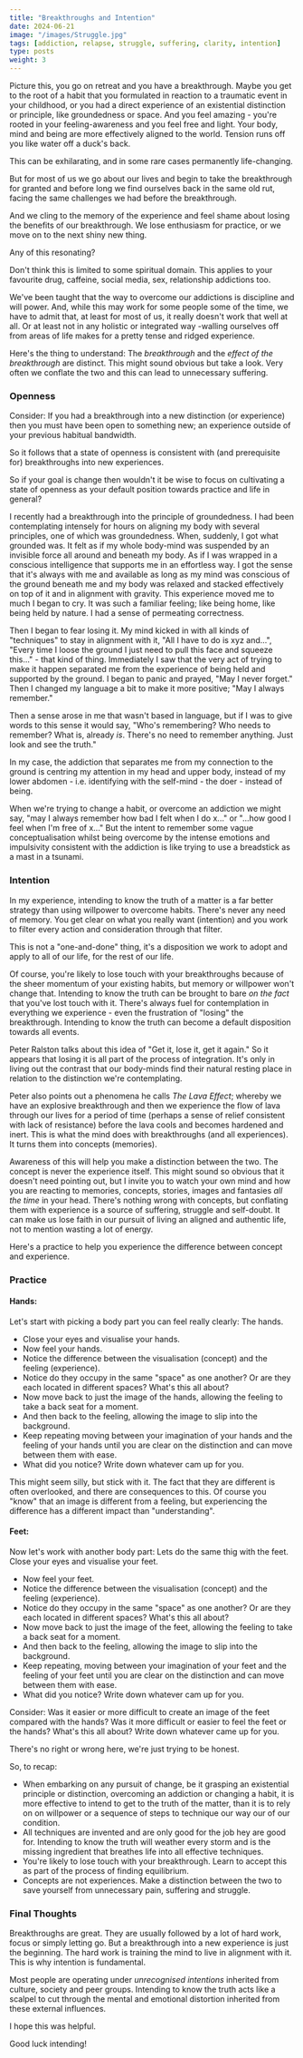```yaml
---
title: "Breakthroughs and Intention"
date: 2024-06-21
image: "/images/Struggle.jpg"
tags: [addiction, relapse, struggle, suffering, clarity, intention]
type: posts
weight: 3
---
```



Picture this, you go on retreat and you have a breakthrough. Maybe you get to the root of a habit that you formulated in reaction to a traumatic event in your childhood, or you had a direct experience of an existential distinction or principle, like groundedness or space. And you feel amazing - you're rooted in your feeling-awareness and you feel free and light. Your body, mind and being are more effectively aligned to the world. Tension runs off you like water off a duck's back. 

This can be exhilarating, and in some rare cases permanently life-changing. 

But for most of us we go about our lives and begin to take the breakthrough for granted and before long we find ourselves back in the same old rut, facing the same challenges we had before the breakthrough. 

And we cling to the memory of the experience and feel shame about losing the benefits of our breakthrough. We lose enthusiasm for practice, or we move on to the next shiny new thing. 

Any of this resonating?

Don't think this is limited to some spiritual domain. This applies to your favourite drug, caffeine, social media, sex, relationship addictions too.

We've been taught that the way to overcome our addictions is discipline and will power. And, while this may work for some people some of the time, we have to admit that, at least for most of us, it really doesn't work that well at all. Or at least not in any holistic or integrated way -walling ourselves off from areas of life makes for a pretty tense and ridged experience. 

Here's the thing to understand: The *breakthrough* and the *effect of the breakthrough* are distinct. This might sound obvious but take a look. Very often we conflate the two and this can lead to unnecessary suffering. 

### Openness
Consider: If you had a breakthrough into a new distinction (or experience) then you must have been open to something new; an experience outside of your previous habitual bandwidth. 

So it follows that a state of openness is consistent with (and prerequisite for) breakthroughs into new experiences. 

So if your goal is change then wouldn't it be wise to focus on cultivating a state of openness as your default position towards practice and life in general?

I recently had a breakthrough into the principle of groundedness. I had been contemplating intensely for hours on aligning my body with several principles, one of which was groundedness. When, suddenly, I got what grounded was. It felt as if my whole body-mind was suspended by an invisible force all around and beneath my body. As if I was wrapped in a conscious intelligence that supports me in an effortless way. I got the sense that it's always with me and available as long as my mind was conscious of the ground beneath me and my body was relaxed and stacked effectively on top of it and in alignment with gravity. This experience moved me to much I began to cry. It was such a familiar feeling; like being home, like being held by nature. I had a sense of permeating correctness. 

Then I began to fear losing it. My mind kicked in with all kinds of "techniques" to stay in alignment with it, "All I have to do is xyz and...", "Every time I loose the ground I just need to pull this face and squeeze this..." - that kind of thing. Immediately I saw that the very act of trying to make it happen separated me from the experience of being held and supported by the ground. I began to panic and prayed, "May I never forget." Then I changed my language a bit to make it more positive; "May I always remember." 

Then a sense arose in me that wasn't based in language, but if I was to give words to this sense it would say, "Who's remembering? Who needs to remember? What is, already *is*. There's no need to remember anything. Just look and see the truth."

In my case, the addiction that separates me from my connection to the ground is centring my attention in my head and upper body, instead of my lower abdomen - i.e. identifying with the self-mind - the doer - instead of being.

When we're trying to change a habit, or overcome an addiction we might say, "may I always remember how bad I felt when I do x..." or "...how good I feel when I'm free of x..." But the intent to remember some vague conceptualisation whilst being overcome by the intense emotions and impulsivity consistent with the addiction is like trying to use a breadstick as a mast in a tsunami. 

### Intention
In my experience, intending to know the truth of a matter is a far better strategy than using willpower to overcome habits. There's never any need of memory. You get clear on what you really want (intention) and you work to filter every action and consideration through that filter. 

This is not a "one-and-done" thing, it's a disposition we work to adopt and apply to all of our life, for the rest of our life. 

Of course, you're likely to lose touch with your breakthroughs because of the sheer momentum of your existing habits, but memory or willpower won't change that. Intending to know the truth can be brought to bare *on the fact* that you've lost touch with it. There's always fuel for contemplation in everything we experience - even the frustration of "losing" the breakthrough. Intending to know the truth can become a default disposition towards all events.  

Peter Ralston talks about this idea of "Get it, lose it, get it again." So it appears that losing it is all part of the process of integration. It's only in living out the contrast that our body-minds find their natural resting place in relation to the distinction we're contemplating. 

Peter also points out a phenomena he calls *The Lava Effect*; whereby we have an explosive breakthrough and then we experience the flow of lava through our lives for a period of time (perhaps a sense of relief consistent with lack of resistance) before the lava cools and becomes hardened and inert. This is what the mind does with breakthroughs (and all experiences). It turns them into concepts (memories). 

Awareness of this will help you make a distinction between the two. The concept is never the experience itself. This might sound so obvious that it doesn't need pointing out, but I invite you to watch your own mind and how you are reacting to memories, concepts, stories, images and fantasies *all the time* in your head. There's nothing wrong with concepts, but conflating them with experience is a source of suffering, struggle and self-doubt. It can make us lose faith in our pursuit of living an aligned and authentic life, not to mention wasting a lot of energy. 

Here's a practice to help you experience the difference between concept and experience. 

### Practice
#### Hands:
Let's start with picking a body part you can feel really clearly: The hands.
- Close your eyes and visualise your hands. 
- Now feel your hands. 
- Notice the difference between the visualisation (concept) and the feeling (experience). 
- Notice do they occupy in the same "space" as one another? Or are they each located in different spaces? What's this all about?
- Now move back to just the image of the hands, allowing the feeling to take a back seat for a moment. 
- And then back to the feeling, allowing the image to slip into the background.
- Keep repeating moving between your imagination of your hands and the feeling of your hands until you are clear on the distinction and can move between them with ease. 
- What did you notice? Write down whatever cam up for you. 

This might seem silly, but stick with it. The fact that they are different is often overlooked, and there are consequences to this. Of course you "know" that an image is different from a feeling, but experiencing the difference has a different impact than "understanding". 

#### Feet:
Now let's work with another body part: Lets do the same thig with the feet. 
 Close your eyes and visualise your feet. 
- Now feel your feet. 
- Notice the difference between the visualisation (concept) and the feeling (experience). 
- Notice do they occupy in the same "space" as one another? Or are they each located in different spaces? What's this all about?
- Now move back to just the image of the feet, allowing the feeling to take a back seat for a moment. 
- And then back to the feeling, allowing the image to slip into the background.
- Keep repeating, moving between your imagination of your feet and the feeling of your feet until you are clear on the distinction and can move between them with ease. 
- What did you notice? Write down whatever cam up for you. 

Consider: Was it easier or more difficult to create an image of the feet compared with the hands? Was it more difficult or easier to feel the feet or the hands? What's this all about? Write down whatever came up for you. 

There's no right or wrong here, we're just trying to be honest. 

So, to recap:

- When embarking on any pursuit of change, be it grasping an existential principle or distinction, overcoming an addiction or changing a habit, it is more effective to intend to get to the truth of the matter, than it is to rely on on willpower or a sequence of steps to technique our way our of our condition. 
- All techniques are invented and are only good for the job hey are good for. Intending to know the truth will weather every storm and is the missing ingredient that breathes life into all effective techniques. 
- You're likely to lose touch with your breakthrough. Learn to accept this as part of the process of finding equilibrium. 
- Concepts are not experiences. Make a distinction between the two to save yourself from unnecessary pain, suffering and struggle. 

### Final Thoughts
Breakthroughs are great. They are usually followed by a lot of hard work, focus or simply letting go. But a breakthrough into a new experience is just the beginning. The hard work is training the mind to live in alignment with it. This is why intention is fundamental. 

Most people are operating under *unrecognised intentions* inherited from culture, society and peer groups. Intending to know the truth acts like a scalpel to cut through the mental and emotional distortion inherited from these external influences. 

I hope this was helpful. 

Good luck intending!
